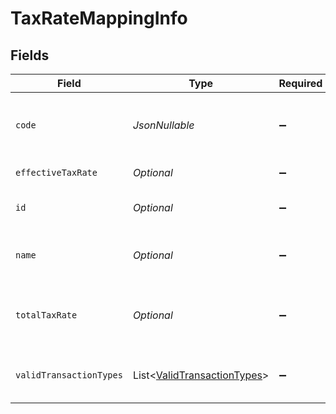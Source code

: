 # TaxRateMappingInfo


## Fields

| Field                                                                           | Type                                                                            | Required                                                                        | Description                                                                     | Example                                                                         |
| ------------------------------------------------------------------------------- | ------------------------------------------------------------------------------- | ------------------------------------------------------------------------------- | ------------------------------------------------------------------------------- | ------------------------------------------------------------------------------- |
| `code`                                                                          | *JsonNullable<String>*                                                          | :heavy_minus_sign:                                                              | Code for the tax rate from the accounting software.                             | 20% Bill tax                                                                    |
| `effectiveTaxRate`                                                              | *Optional<BigDecimal>*                                                          | :heavy_minus_sign:                                                              | Effective tax rate.                                                             | 20                                                                              |
| `id`                                                                            | *Optional<String>*                                                              | :heavy_minus_sign:                                                              | Unique identifier of tax rate.                                                  | 23_Bills                                                                        |
| `name`                                                                          | *Optional<String>*                                                              | :heavy_minus_sign:                                                              | Name of the tax rate in the accounting software.                                | 20% Bill tax Bills                                                              |
| `totalTaxRate`                                                                  | *Optional<BigDecimal>*                                                          | :heavy_minus_sign:                                                              | Total (not compounded) sum of the components of a tax rate.                     | 20                                                                              |
| `validTransactionTypes`                                                         | List<[ValidTransactionTypes](../../models/components/ValidTransactionTypes.md)> | :heavy_minus_sign:                                                              | Supported transaction types for the account.                                    |                                                                                 |